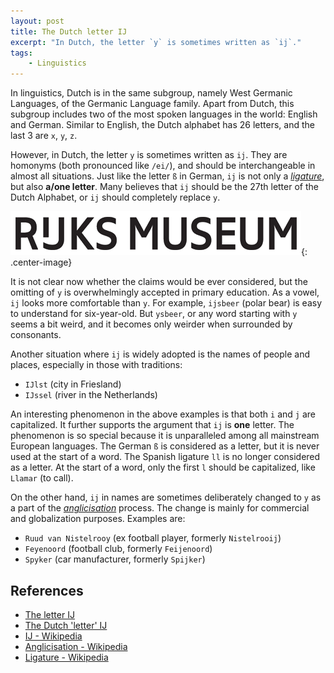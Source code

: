```yaml
---
layout: post
title: The Dutch letter IJ
excerpt: "In Dutch, the letter `y` is sometimes written as `ij`."
tags:
	- Linguistics
---
```


In linguistics, Dutch is in the same subgroup, namely West Germanic Languages, of the Germanic Language family. Apart from Dutch, this subgroup includes two of the most spoken languages in the world: English and German. Similar to English, the Dutch alphabet has 26 letters, and the last 3 are `x`, `y`, `z`.

However, in Dutch, the letter `y` is sometimes written as `ij`. They are homonyms (both pronounced like `/ei/`), and should be interchangeable in almost all situations. Just like the letter `ß` in German, `ij` is not only a [_ligature_](https://en.wikipedia.org/wiki/Ligature_(writing)), but also __a/one letter__. Many believes that `ij` should be the 27th letter of the Dutch Alphabet, or `ij` should completely replace `y`.

![](https://raw.githubusercontent.com/Jiaxigu/Jiaxigu.github.io/master/assets/images/2021-04-21-rijks.png){: .center-image}

It is not clear now whether the claims would be ever considered, but the omitting of `y` is overwhelmingly accepted in primary education. As a vowel, `ij` looks more comfortable than `y`. For example, `ijsbeer` (polar bear) is easy to understand for six-year-old. But `ysbeer`, or any word starting with `y` seems a bit weird, and it becomes only weirder when surrounded by consonants.

Another situation where `ij` is widely adopted is the names of people and places, especially in those with traditions:

- `IJlst` (city in Friesland)
- `IJssel` (river in the Netherlands)

An interesting phenomenon in the above examples is that both `i` and `j` are capitalized. It further supports the argument that `ij` is __one__ letter. The phenomenon is so special because it is unparalleled among all mainstream European languages. The German `ß` is considered as a letter, but it is never used at the start of a word. The Spanish ligature `ll` is no longer considered as a letter. At the start of a word, only the first `l` should be capitalized, like `Llamar` (to call).

On the other hand, `ij` in names are sometimes deliberately changed to `y` as a part of the [_anglicisation_](https://en.wikipedia.org/wiki/Anglicisation_of_names#Dutch_surnames) process. The change is mainly for commercial and globalization purposes. Examples are:

- `Ruud van Nistelrooy` (ex football player, formerly `Nistelrooij`)
- `Feyenoord` (football club, formerly `Feijenoord`)
- `Spyker` (car manufacturer, formerly `Spijker`)

## References

- [The letter IJ](https://www.dutchgrammar.com/en/?n=SpellingAndPronunciation.03)
- [The Dutch 'letter' IJ](https://rudhar.com/lingtics/nlij_en.htm)
- [IJ - Wikipedia](https://en.wikipedia.org/wiki/IJ_(digraph))
- [Anglicisation - Wikipedia](https://en.wikipedia.org/wiki/Anglicisation_of_names#Dutch_surnames)
- [Ligature - Wikipedia](https://en.wikipedia.org/wiki/Ligature_(writing))
